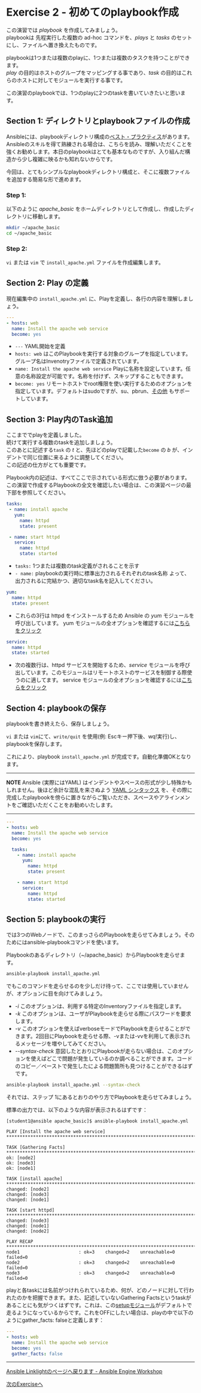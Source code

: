 # Exercise 2 - 初めてのplaybook作成


この演習では *playbook* を作成してみましょう。  
playbookは 先程実行した複数の ad-hoc コマンドを、*plays* と *tasks* のセットにし、ファイルへ置き換えたものです。

playbookは1つまたは複数のplayに、1つまたは複数のタスクを持つことができます。  
*play* の目的はホストのグループをマッピングする事であり、*task* の目的はこれらのホストに対してモジュールを実行する事です。

この演習のplaybookでは、1つのplayに2つのtaskを書いていきたいと思います。


## Section 1: ディレクトリとplaybookファイルの作成

Ansibleには、playbookディレクトリ構成の[ベスト・プラクティス](http://docs.ansible.com/ansible/playbooks_best_practices.html)があります。Ansibleのスキルを得て熟練される場合は、こちらを読み、理解いただくことを強くお勧めします。本日のplaybookはとても基本なものですが、入り組んだ構造から少し複雑に映るかも知れないからです。

今回は、とてもシンプルなplaybookディレクトリ構成と、そこに複数ファイルを追加する簡易な形で進めます。


### Step 1:
以下のように *apache_basic* をホームディレクトリとして作成し、作成したディレクトリに移動します。

```bash
mkdir ~/apache_basic
cd ~/apache_basic
```

### Step 2:
 `vi` または `vim` で `install_apache.yml` ファイルを作成編集します。


## Section 2: Play の定義

現在編集中の  `install_apache.yml` に、Playを定義し、各行の内容を理解しましょう。


```yml
---
- hosts: web
  name: Install the apache web service
  become: yes
```

- `---` YAML開始を定義
- `hosts: web` はこのPlaybookを実行する対象のグループを指定しています。グループ名はInvenotryファイルで定義されています。
- `name: Install the apache web service` Playに名称を設定しています。任意の名称設定が可能です。名称を付けず、スキップすることもできます。
- `become: yes` リモートホストでroot権限を使い実行するためのオプションを指定しています。デフォルトはsudoですが、su、pbrun、[その他](http://docs.ansible.com/ansible/become.html) もサポートしています。


## Section 3: Play内のTask追加

ここまででplayを定義しました。  
続けて実行する複数のtaskを追加しましょう。  
このあとに記述する`task` の *t* と、先ほどのplayで記載した`become` の *b* が、インデントで同じ位置に来るように調整してください。  
この記述の仕方がとても重要です。  

Playbook内の記述は、すべてここで示されている形式に倣う必要があります。
この演習で作成するPlaybookの全文を確認したい場合は、この演習ページの最下部を参照してください。


```yml
tasks:
 - name: install apache
   yum:
     name: httpd
     state: present

 - name: start httpd
   service:
     name: httpd
     state: started
```

- `tasks:` 1つまたは複数のtask定義がされることを示す
- `- name:` playbookの実行時に標準出力されるそれぞれのtask名称
よって、出力されるに完結かつ、適切なtask名を記入してください。


```yml
yum:
  name: httpd
  state: present
```


- これらの3行は httpd をインストールするため Ansible の *yum* モジュールを呼び出しています。
yum モジュールの全オプションを確認するには[こちらをクリック](http://docs.ansible.com/ansible/yum_module.html)


```yml
service:
  name: httpd
  state: started
```

- 次の複数行は、httpd サービスを開始するため、*service*  モジュールを呼び出しています。このモジュールはリモートホストのサービスを制御する際使うのに適してます。
service モジュールの全オプションを確認するには[こちらをクリック](http://docs.ansible.com/ansible/service_module.html)


## Section 4: playbookの保存

playbookを書き終えたら、保存しましょう。

`vi` または `vim`にて、`write/quit` を使用(例: Escキー押下後、wq!実行)し、playbookを保存します。

これにより、playbook `install_apache.yml` が完成です。自動化準備OKとなります。

---
**NOTE**
Ansible (実際にはYAML) はインデントやスペースの形式が少し特殊かもしれません。後ほど余計な混乱を来さぬよう [YAML シンタックス](http://docs.ansible.com/ansible/YAMLSyntax.html) を、その際に完成したplaybookを傍らに置きながらご覧いただき、スペースやアラインメントをご確認いただくことをお勧めいたします。


---

```yml
---
- hosts: web
  name: Install the apache web service
  become: yes

  tasks:
    - name: install apache
      yum:
        name: httpd
        state: present

    - name: start httpd
      service:
        name: httpd
        state: started
```

## Section 5: playbookの実行

では3つのWebノードで、このまっさらのPlaybookを走らせてみましょう。そのためにはansible-playbookコマンドを使います。

Playbookのあるディレクトリ（~/apache_basic）からPlaybookを走らせます。

```bash
ansible-playbook install_apache.yml
```
でもこのコマンドを走らせるのを少しだけ待って、ここでは使用していませんが、オプションに目を向けてみましょう。

- *-i* このオプションは、利用する特定のInventoryファイルを指定します。
- *-k* このオプションは、ユーザがPlaybookを走らせる際にパスワードを要求します。
- *-v* このオプションを使えばverboseモードでPlaybookを走らせることができます。2回目にPlaybookを走らせる際、-vまたは-vvを利用して表示されるメッセージを増やしてみてください。
- *--syntax-check* 意図したとおりにPlaybookが走らない場合は、このオプションを使えばどこで問題が発生しているのか調べることができます。コードのコピー／ペーストで発生したによる問題箇所も見つけることができるはずです。
```bash
ansible-playbook install_apache.yml --syntax-check
```


それでは、ステップ 1にあるとおりのやり方でPlaybookを走らせてみましょう。

標準の出力では、以下のような内容が表示されるはずです：
```
[student1@ansible apache_basic]$ ansible-playbook install_apache.yml

PLAY [Install the apache web service] **********************************************************************************

TASK [Gathering Facts] *************************************************************************************************
ok: [node2]
ok: [node3]
ok: [node1]

TASK [install apache] **************************************************************************************************
changed: [node2]
changed: [node3]
changed: [node1]

TASK [start httpd] *****************************************************************************************************
changed: [node3]
changed: [node1]
changed: [node2]

PLAY RECAP *************************************************************************************************************
node1                      : ok=3    changed=2    unreachable=0    failed=0   
node2                      : ok=3    changed=2    unreachable=0    failed=0   
node3                      : ok=3    changed=2    unreachable=0    failed=0   
```
playと各taskには名前がつけれられているため、何が、どのノードに対して行われたのかを把握できます。また、記述していないGathering Factsというtaskがあることにも気がつくはずです。これは、この[setupモジュール](https://docs.ansible.com/ansible/latest/modules/setup_module.html)がデフォルトで走るようになっているからです。これをOFFにしたい場合は、playの中で以下のようにgather_facts: falseと定義します：
```yml
---
- hosts: web
  name: Install the apache web service
  become: yes
  gather_facts: false
```

---
[Ansible Linklightのページへ戻ります - Ansible Engine Workshop](../README.ja.md)


[次のExerciseへ](../3-variables/README.ja.md)
